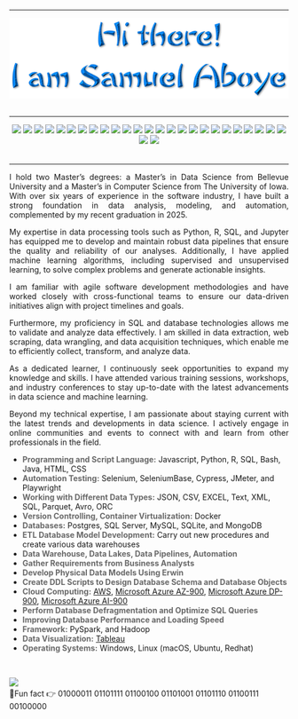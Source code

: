 ###### 
______________________________________________________________________________________________________________________________________________________

<!-- <h1 align="center"> Hi there 👋</h1>
<h1 align="center"> I'm Samuel Aboye.</h1> -->


<p align="center"><img src="/assets/logo-trans-3.png" style="display: block; margin: auto;"></p>



###### 
______________________________________________________________________________________________________________________________________________________
<p align="center">
  <img src="https://img.shields.io/badge/Python-%233776AB.svg?&style=for-the-badge&logo=python&logoColor=white">
  <img src="https://img.shields.io/badge/R-%23276DC3.svg?&style=for-the-badge&logo=r&logoColor=white">
  <img src="https://img.shields.io/badge/Jupyter-%23F37626.svg?&style=for-the-badge&logo=jupyter&logoColor=white">
  <img src="https://img.shields.io/badge/NumPy-%23013243.svg?&style=for-the-badge&logo=numpy&logoColor=white">
  <img src="https://img.shields.io/badge/Pandas-%23150458.svg?&style=for-the-badge&logo=pandas&logoColor=white">
  <img src="https://img.shields.io/badge/Matplotlib-%23000.svg?&style=for-the-badge&logo=matplotlib&logoColor=white">
  <img src="https://img.shields.io/badge/Seaborn-%2300BFFF.svg?&style=for-the-badge&logo=seaborn&logoColor=white">
  <img src="https://img.shields.io/badge/Scikit--learn-%23F7931E.svg?&style=for-the-badge&logo=scikit-learn&logoColor=white">
  <img src="https://img.shields.io/badge/TensorFlow-%23FF6F00.svg?&style=for-the-badge&logo=tensorflow&logoColor=white">
  <img src="https://img.shields.io/badge/Keras-%23D00000.svg?&style=for-the-badge&logo=keras&logoColor=white">
  <img src="https://img.shields.io/badge/PyTorch-%23EE4C2C.svg?&style=for-the-badge&logo=pytorch&logoColor=white">
  <img src="https://img.shields.io/badge/SQL-%230075a8.svg?&style=for-the-badge&logo=sql&logoColor=white">
  <img src="https://img.shields.io/badge/Apache%20Spark-%23E25A1C.svg?&style=for-the-badge&logo=apachespark&logoColor=white">
  <img src="https://img.shields.io/badge/Apache%20Kafka-%23023131.svg?&style=for-the-badge&logo=apachekafka&logoColor=white">
  <img src="https://img.shields.io/badge/ETL-%2300FFFF.svg?&style=for-the-badge">
  <img src="https://img.shields.io/badge/Data%20Pipeline-%23323189.svg?&style=for-the-badge">
  <img src="https://img.shields.io/badge/Data%20Warehouse-%23807E7C.svg?&style=for-the-badge">
  <img src="https://img.shields.io/badge/Data%20Lakes-%230000FF.svg?&style=for-the-badge">
  <img src="https://img.shields.io/badge/Tableau-%23E97627.svg?&style=for-the-badge&logo=tableau&logoColor=white">
  <img src="https://img.shields.io/badge/Power%20BI-%23F2C811.svg?&style=for-the-badge&logo=powerbi&logoColor=black">
  <img src="https://img.shields.io/badge/Microsoft%20Azure-%230072C6.svg?&style=for-the-badge&logo=microsoftazure&logoColor=white">
  <img src="https://img.shields.io/badge/Amazon%20AWS-%23FF9900.svg?&style=for-the-badge&logo=amazonaws&logoColor=white">
  <img src="https://img.shields.io/badge/Google%20Cloud-%234285F4.svg?&style=for-the-badge&logo=googlecloud&logoColor=white">
  <img src="https://img.shields.io/badge/Docker-%232496ED.svg?&style=for-the-badge&logo=docker&logoColor=white">
  <img src="https://img.shields.io/badge/Kubernetes-%23326CE5.svg?&style=for-the-badge&logo=kubernetes&logoColor=white">
  <img src="https://img.shields.io/badge/Git-%23F05033.svg?&style=for-the-badge&logo=git&logoColor=white">
  <img src="https://img.shields.io/badge/GitHub-%23181717.svg?&style=for-the-badge&logo=github&logoColor=white">
</p>


###### 
________________________________________________________________________________________________________________________________________________________
  
<p align="justify">
I hold two Master’s degrees: a Master’s in Data Science from Bellevue University and a Master’s in Computer Science from The University of Iowa. With over six years of experience in the software industry, I have built a strong foundation in data analysis, modeling, and automation, complemented by my recent graduation in 2025.</p>

<p align="justify">
My expertise in data processing tools such as Python, R, SQL, and Jupyter has equipped me to develop and maintain robust data pipelines that ensure the quality and reliability of our analyses. Additionally, I have applied machine learning algorithms, including supervised and unsupervised learning, to solve complex problems and generate actionable insights.</p>

<p align="justify">
I am familiar with agile software development methodologies and have worked closely with cross-functional teams to ensure our data-driven initiatives align with project timelines and goals.<p>

<p align="justify">
Furthermore, my proficiency in SQL and database technologies allows me to validate and analyze data effectively. I am skilled in data extraction, web scraping, data wrangling, and data acquisition techniques, which enable me to efficiently collect, transform, and analyze data.</p>

<p align="justify">
As a dedicated learner, I continuously seek opportunities to expand my knowledge and skills. I have attended various training sessions, workshops, and industry conferences to stay up-to-date with the latest advancements in data science and machine learning. </p>

<p align="justify">
Beyond my technical expertise, I am passionate about staying current with the latest trends and developments in data science. I actively engage in online communities and events to connect with and learn from other professionals in the field.</p>

- <span style="color:dimgray">**Programming and Script Language:**</span> Javascript, Python, R, SQL, Bash, Java, HTML, CSS
- <span style="color:dimgray">**Automation Testing:**</span> Selenium, SeleniumBase, Cypress, JMeter, and Playwright
- <span style="color:dimgray">**Working with Different Data Types:**</span> JSON, CSV, EXCEL, Text, XML, SQL, Parquet, Avro, ORC
- <span style="color:dimgray">**Version Controlling, Container Virtualization:**</span> Docker
- <span style="color:dimgray">**Databases:**</span> Postgres, SQL Server, MySQL, SQLite, and MongoDB
- <span style="color:dimgray">**ETL Database Model Development:**</span> Carry out new procedures and create various data warehouses
- <span style="color:dimgray">**Data Warehouse, Data Lakes, Data Pipelines, Automation**</span>
- <span style="color:dimgray">**Gather Requirements from Business Analysts**</span>
- <span style="color:dimgray">**Develop Physical Data Models Using Erwin**</span>
- <span style="color:dimgray">**Create DDL Scripts to Design Database Schema and Database Objects**</span>
- <span style="color:dimgray">**Cloud Computing:**</span> [AWS](https://www.credly.com/badges/dea7ab47-4d66-4343-bb4a-e8fda880cffa/linked_in_profile), [Microsoft Azure AZ-900](https://www.credly.com/badges/9eabe562-1fab-4a4e-80d4-657e0b20348b?source=linked_in_profile), [Microsoft Azure DP-900](https://www.credly.com/badges/1461e6e4-a945-4c84-a4e7-db1d3213b7a1), [Microsoft Azure AI-900](https://www.credly.com/badges/9e652dde-28a0-4561-b671-e1606f1789a3?source=linked_in_profile)
- <span style="color:dimgray">**Perform Database Defragmentation and Optimize SQL Queries**</span>
- <span style="color:dimgray">**Improving Database Performance and Loading Speed**</span>
- <span style="color:dimgray">**Framework:**</span> PySpark, and Hadoop
- <span style="color:dimgray">**Data Visualization:**</span> [Tableau](https://public.tableau.com/app/profile/saboye)
- <span style="color:dimgray">**Operating Systems:**</span> Windows, Linux (macOS, Ubuntu, Redhat)



<br>

<a href="https://linkedin.com/in/samuelaboye" target="_blank"><img src ="https://img.shields.io/badge/LinkedIn-0077B5?style=for-the-badge&logo=linkedin&logoColor=white" /></a><br>
:small_blue_diamond:Fun fact   👉   01000011 01101111 01100100 01101001 01101110 01100111 00100000

